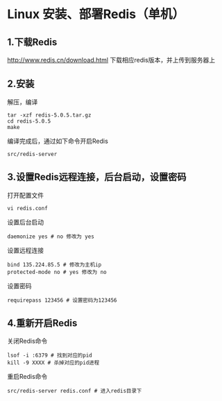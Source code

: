 # Linux 安装、部署Redis（单机）

## 1.下载Redis

http://www.redis.cn/download.html
下载相应redis版本，并上传到服务器上
## 2.安装

解压，编译
```shell
tar -xzf redis-5.0.5.tar.gz
cd redis-5.0.5
make
```
编译完成后，通过如下命令开启Redis
```shell
src/redis-server
```
## 3.设置Redis远程连接，后台启动，设置密码

打开配置文件
```shell
vi redis.conf
```
设置后台启动
```shell
daemonize yes # no 修改为 yes 
```
设置远程连接
```shell
bind 135.224.85.5 # 修改为主机ip
protected-mode no # yes 修改为 no
```
设置密码
```shell
requirepass 123456 # 设置密码为123456
```
## 4.重新开启Redis

关闭Redis命令
```shell
lsof -i :6379 # 找到对应的pid
kill -9 XXXX # 杀掉对应的pid进程
```
重启Redis命令
```shell
src/redis-server redis.conf # 进入redis目录下
```

